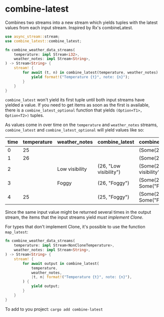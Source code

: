 # combine-latest

Combines two streams into a new stream which yields tuples with the latest values from each input
stream. Inspired by Rx's combineLatest.

```rust
use async_stream::stream;
use combine_latest::combine_latest;

fn combine_weather_data_streams(
    temperature: impl Stream<i32>,
    weather_notes: impl Stream<String>,
) -> Stream<String> {
    stream! {
        for await (t, n) in combine_latest(temperature, weather_notes) {
            yield format!("Temperature {t}°, note: {n}");
        }
    }
}
```

`combine_latest` won't yield its first tuple until both input streams have yielded a value. If you
need to get items as soon as the first is available, there is a `combine_latest_optional` function
that yields `(Option<T1>, Option<T2>)` tuples.

As values come in over time on the `temperature` and `weather_notes` streams, `combine_latest` and
`combine_latest_optional` will yield values like so:

|time| temperature  | weather_notes  | combine_latest        | combine_latest_optional           |
|----|--------------|----------------|-----------------------|-----------------------------------|
| 0  | 25           |                |                       | (Some(25), None)                  |
| 1  | 26           |                |                       | (Some(26), None)                  |
| 2  |              | Low visibility | (26, "Low visibility")| (Some(26), Some("Low visibility"))|
| 3  |              | Foggy          | (26, "Foggy")         | (Some(26), Some("Foggy"))         |
| 4  | 25           |                | (25, "Foggy")         | (Some(25), Some("Foggy"))         |


Since the same input value might be returned several times in the output stream, the items that the
input streams yield *must implement Clone.*

For types that don't implement Clone, it's possible to use the function `map_latest`:

```rust
fn combine_weather_data_streams(
    temperature: impl Stream<NonCloneTemperature>,
    weather_notes: impl Stream<String>,
) -> Stream<String> {
    stream! {
        for await output in combine_latest(
            temperature,
            weather_notes,
            |t, n| format!("Temperature {t}°, note: {n}"),
        ) {
            yield output;
        }
    }
}

```

To add to you project: `cargo add combine-latest`
